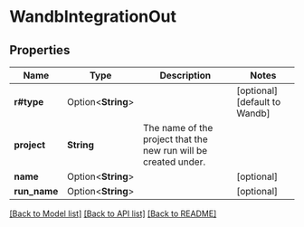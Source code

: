 # WandbIntegrationOut

## Properties

Name | Type | Description | Notes
------------ | ------------- | ------------- | -------------
**r#type** | Option<**String**> |  | [optional][default to Wandb]
**project** | **String** | The name of the project that the new run will be created under. | 
**name** | Option<**String**> |  | [optional]
**run_name** | Option<**String**> |  | [optional]

[[Back to Model list]](../README.md#documentation-for-models) [[Back to API list]](../README.md#documentation-for-api-endpoints) [[Back to README]](../README.md)


